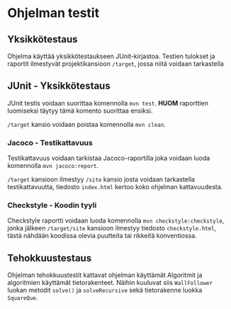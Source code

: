 # Ohjelman testit

## Yksikkötestaus

Ohjelma käyttää yksikkötestaukseen JUnit-kirjastoa. Testien tulokset ja raportit ilmestyvät projektikansioon `/target`, jossa niitä voidaan tarkastella

## JUnit - Yksikkötestaus

JUnit testis voidaan suorittaa komennolla `mvn test`. **HUOM** raporttien luomiseksi täytyy tämä komento suorittaa ensiksi.

`/target` kansio voidaan poistaa komennolla `mvn clean`.


### Jacoco - Testikattavuus

Testikattavuus voidaan tarkistaa Jacoco-raportilla joka voidaan luoda komennolla `mvn jacoco:report`.

`/target` kansioon ilmestyy `/site` kansio josta voidaan tarkastella testikattavuutta, tiedosto `index.html` kertoo koko ohjelman kattavuudesta.

### Checkstyle - Koodin tyyli

Checkstyle raportti voidaan luoda komennolla `mvn checkstyle:checkstyle`, jonka jälkeen `/target/site` kansioon ilmestyy tiedosto `checkstyle.html`, tästä nähdään koodissa olevia puutteita tai rikkeitä konventiossa.

## Tehokkuustestaus

Ohjelman tehokkuustestit kattavat ohjelman käyttämät Algoritmit ja algoritmien käyttämät tietorakenteet. Näihin kuuluvat siis `WallFollower` luokan metodit `solve()` ja `solveRecursive` sekä tietorakenne luokka `SquareQue`.
